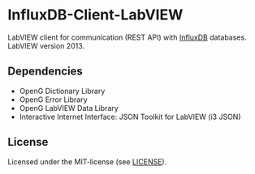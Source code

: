 # InfluxDB-Client-LabVIEW
LabVIEW client for communication (REST API) with [InfluxDB](http://influxdb.com/) databases.
LabVIEW version 2013.

## Dependencies
* OpenG Dictionary Library
* OpenG Error Library
* OpenG LabVIEW Data Library
* Interactive Internet Interface: JSON Toolkit for LabVIEW (i3 JSON)

## License
Licensed under the MIT-license (see [LICENSE](https://github.com/johanvandenbroek/InfluxDB-Client-LabVIEW/edit/master/LICENSE)).
